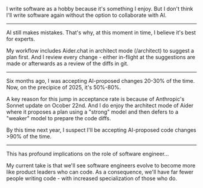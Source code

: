 I write software as a hobby because it's something I enjoy. 
But I don't think I'll write software again without the option to collaborate with AI.

---

AI still makes mistakes. That's why, at this moment in time, I believe it's best for experts.

My workflow includes Aider.chat in architect mode (/architect) to suggest a plan first.
And I review every change - either in-flight at the suggestions are made 
or afterwards as a review of the diffs in git.

---

Six months ago, I was accepting AI-proposed changes 20-30% of the time. Now, on the precipice of 2025, it's 50%-80%.

A key reason for this jump in acceptance rate is because of Anthropic's Sonnet update on Ocober 22nd.
And I do enjoy the architect mode of Aider where it proposes a plan using a "strong" model and then defers
to a "weaker" model to prepare the code diffs.

By this time next year, I suspect I'll be accepting AI-proposed code changes >90% of the time.

---

This has profound implications on the role of software engineer...

My current take is that we'll see software engineers evolve to become more like product leaders who can code.
As a consequence, we'll have far fewer people writing code - with increased specialization of those who do.